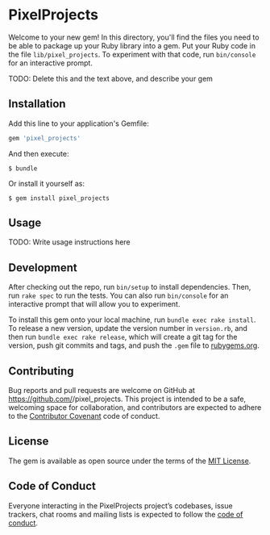 # PixelProjects

Welcome to your new gem! In this directory, you'll find the files you need to be able to package up your Ruby library into a gem. Put your Ruby code in the file `lib/pixel_projects`. To experiment with that code, run `bin/console` for an interactive prompt.

TODO: Delete this and the text above, and describe your gem

## Installation

Add this line to your application's Gemfile:

```ruby
gem 'pixel_projects'
```

And then execute:

    $ bundle

Or install it yourself as:

    $ gem install pixel_projects

## Usage

TODO: Write usage instructions here

## Development

After checking out the repo, run `bin/setup` to install dependencies. Then, run `rake spec` to run the tests. You can also run `bin/console` for an interactive prompt that will allow you to experiment.

To install this gem onto your local machine, run `bundle exec rake install`. To release a new version, update the version number in `version.rb`, and then run `bundle exec rake release`, which will create a git tag for the version, push git commits and tags, and push the `.gem` file to [rubygems.org](https://rubygems.org).

## Contributing

Bug reports and pull requests are welcome on GitHub at https://github.com/<dianawhalen>/pixel_projects. This project is intended to be a safe, welcoming space for collaboration, and contributors are expected to adhere to the [Contributor Covenant](http://contributor-covenant.org) code of conduct.

## License

The gem is available as open source under the terms of the [MIT License](https://opensource.org/licenses/MIT).

## Code of Conduct

Everyone interacting in the PixelProjects project’s codebases, issue trackers, chat rooms and mailing lists is expected to follow the [code of conduct](https://github.com/<dianawhalen>/pixel_projects/blob/master/CODE_OF_CONDUCT.md).
